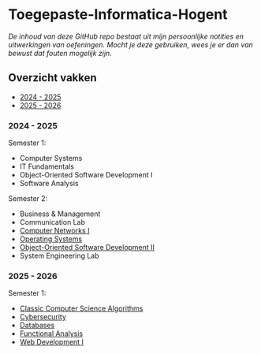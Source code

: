 # Toegepaste-Informatica-Hogent

_De inhoud van deze GitHub repo bestaat uit mijn persoonlijke notities en uitwerkingen van oefeningen. Mocht je deze gebruiken, wees je er dan van bewust dat fouten mogelijk zijn._

## Overzicht vakken

- [2024 - 2025](#2024---2025)
- [2025 - 2026]()

### 2024 - 2025

Semester 1:

- Computer Systems
- IT Fundamentals
- Object-Oriented Software Development I
- Software Analysis

Semester 2:

- Business & Management
- Communication Lab
- [Computer Networks I](./2024-2025/Computer%20Networks/)
- [Operating Systems](./2024-2025/Operating%20Systems/)
- [Object-Oriented Software Development II](./2024-2025/OOSD2/)
- System Engineering Lab

### 2025 - 2026

Semester 1:

- [Classic Computer Science Algorithms](./2025-2026/Classic%20Computer%20Science%20Algorithms/)
- [Cybersecurity](./2025-2026/Cybersecurity/)
- [Databases](./2025-2026/Databases/)
- [Functional Analysis](./2025-2026/Functional%20Analysis/)
- [Web Development I](./2025-2026/Web%20Development%20I/)
